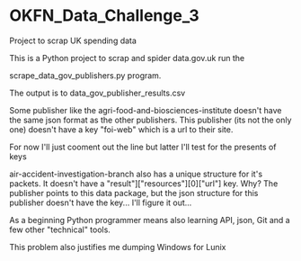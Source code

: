 # OKFN_Data_Challenge_3
Project to scrap UK spending data

This is a Python project to scrap and spider data.gov.uk
run the 

scrape_data_gov_publishers.py program.

The output is to data_gov_publisher_results.csv


Some publisher like the 
agri-food-and-biosciences-institute doesn't have the same json
format as the other publishers.  This publisher (its not the only one)  doesn't have a key "foi-web" which is a url to their site.

For now I'll just cooment out the line but latter I'll test for the presents of keys

air-accident-investigation-branch also has a unique structure for it's packets.  It doesn't have a 
"result"]["resources"][0]["url"] key.  Why?  The publisher points to this data package, but the json structure
for this publisher doesn't have the key...  I'll figure it out...

As a beginning Python programmer means also learning API, json, Git
and a few other "technical" tools.

This problem also justifies me dumping Windows for Lunix

